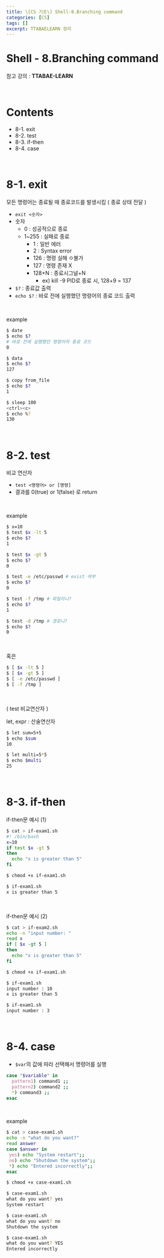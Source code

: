 ```yaml
---
title: \[CS 기초\] Shell-8.Branching command
categories: [CS]
tags: []
excerpt: TTABAELEARN 정리
---
```


# Shell - 8.Branching command

<script src="https://cdn.mathjax.org/mathjax/latest/MathJax.js?config=TeX-AMS-MML_HTMLorMML" type="text/javascript"></script>

참고 강의 : **TTABAE-LEARN**

<br>

# Contents

- 8-1. exit
- 8-2. test
- 8-3. if-then
- 8-4. case

<br>

# 8-1. exit

모든 명령어는 종료될 때 종료코드를 발생시킴  ( 종료 상태 전달 )

- `exit <숫자>`
- 숫자
  - 0 : 성공적으로 종료
  - 1~255 : 실패로 종료
    - 1 : 일반 에러
    - 2 : Syntax error
    - 126 : 명령 실해 ㅇ불가
    - 127 : 명령 존재 X
    - 128+N : 종료시그널+N 
      - ex) kill -9 PID로 종료 시, 128+9 = 137
- `$?` : 종료값 출력
- `echo $?` : 바로 전에 실행했던 명령어의 종료 코드 출력

<br>

example

```bash
$ date
$ echo $?
# 바로 전에 실행했던 명령어의 종료 코드
0

$ data
$ echo $?
127

$ copy from_file
$ echo $?
1

$ sleep 100
<ctrl><c>
$ echo %?
130
```

<br>

# 8-2. test

비교 연산자

- `test <명령어> or [명령]`
- 결과를 0(true) or 1(false) 로 return

<br>

example

```bash
$ x=10
$ test $x -lt 5
$ echo $?
1

$ test $x -gt 5
$ echo $?
0

$ test -e /etc/passwd # exist 여부
$ echo $?
0

$ test -f /tmp # 파일이니?
$ echo $?
1

$ test -d /tmp # 경로니?
$ echo $?
0
```

<br>

혹은

```bash
$ [ $x -lt 5 ]
$ [ $x -gt 5 ]
$ [ -e /etc/passwd ]
$ [ -f /tmp ]
```

<br>

( test 비교연산자 )

let, expr : 산술연산자

```bash
$ let sum=5+5
$ echo $sum
10

$ let multi=5*5
$ echo $multi
25
```

<br>

# 8-3. if-then

if-then문 예시 (1)

```bash
$ cat > if-exam1.sh
#! /bin/bash
x=10
if test $x -gt 5
then
  echo "x is greater than 5"
fi
```

```bash
$ chmod +x if-exam1.sh

$ if-exam1.sh
x is greater than 5
```

<br>

if-then문 예시 (2)

```bash
$ cat > if-exam2.sh
echo -n "input number: "
read x
if [ $x -gt 5 ]
then
  echo "x is greater than 5"
fi
```

```bash
$ chmod +x if-exam1.sh

$ if-exam1.sh
input number : 10
x is greater than 5

$ if-exam1.sh
input number : 3
```

<br>

# 8-4. case

- `$var`의 값에 따라 선택해서 명령어를 실행

```bash
case "$variable" in
  pattern1) command1 ;;
  pattern2) command2 ;;
  *) command3 ;;
esac
```

<br>

example

```bash
$ cat > case-exam1.sh
echo -n "what do you want?"
read answer
case $answer in
 yes) echo "System restart";;
 no) echo "Shutdown the system";;
 *) echo "Entered incorrectly";;
esac
```

```bash
$ chmod +x case-exam1.sh

$ case-exam1.sh
what do you want? yes
System restart

$ case-exam1.sh
what do you want? no
Shutdown the system

$ case-exam1.sh
what do you want? YES
Entered incorrectly
```

